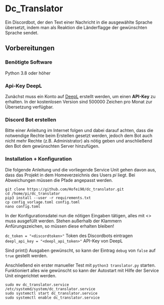 # Dc_Translator

Ein Discordbot, der den Text einer Nachricht in die ausgewählte Sprache übersetzt, indem man als Reaktion 
die Länderflagge der gewünschten Sprache sendet.

## Vorbereitungen

### Benötigte Software
Python 3.8 oder höher 


### Api-Key DeepL

Zunächst muss ein Konto auf [DeepL](https://www.deepl.com) erstellt werden, um einen **API-Key** zu erhalten. In der 
kostenlosen Version sind 500000 Zeichen pro Monat zur Übersetzung verfügbar.

### Discord Bot erstellen

Bitte einer Anleitung im Internet folgen und dabei darauf achten, dass die notwendige Rechte beim Erstellen gesetzt 
werden, jedoch dem Bot auch nicht mehr Rechte (z.B. Administrator) als nötig geben 
und anschließend den Bot dem gewünschten Server hinzufügen.

### Installation + Konfiguration

Die folgende Anleitung und die vorliegende Service Unit gehen davon aus, dass das Projekt in 
dem Homeverzeichnis des Users *pi* liegt. Bei Abweichungen müssen die Pfade angepasst werden.

```code
git clone https://github.com/Hofei90/dc_translator.git
cd /home/pi/dc_translator
pip3 install --user -r requirements.txt
cp config_vorlage.toml config.toml
nano config.toml
```

In der Konfigurationsdatei nun die nötigen Eingaben tätigen, alles mit <> muss ausgefüllt werden. Stehen außerhalb der
Klammern Anfürungszeichen, so müssen diese erhalten bleiben!

`dc_token = "<discordtoken>"` Token des Discordbots eintragen
`deepl_api_key = "<deepl_api_token>"` API-Key von DeepL

Sind print() Ausgaben gewünscht, so kann der Eintrag `debug` von `false` auf `true` gestellt werden.

Anschließend ein erster manueller Test mit `python3 translator.py` starten.
Funktioniert alles wie gewünscht so kann der Autostart mit Hilfe der Service Unit eingerichtet werden.

```
sudo mv dc_translator.service /etc/systemd/system/dc_translator.service
sudo systemctl start dc_translator.service
sudo systemctl enable dc_translator.service
```
